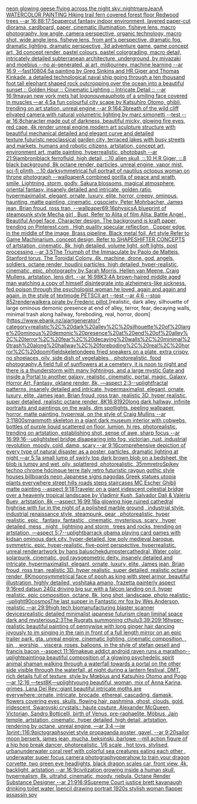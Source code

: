 [neon glowing geese flying across the night sky](https://www.ebank.nz/aiartgenerator?category=neon%20glowing%20geese%20flying%20across%20the%20night%20sky)[::nightmare](https://www.ebank.nz/aiartgenerator?category=%3A%3Anightmare)[Jean](https://www.ebank.nz/aiartgenerator?category=Jean)[A WATERCOLOR PAINTING Hiking trail fern covered forest floor Redwood trees  --ar 16:8](https://www.ebank.nz/aiartgenerator?category=A%20WATERCOLOR%20PAINTING%20Hiking%20trail%20fern%20covered%20forest%20floor%20Redwood%20trees%20%20--ar%2016%3A8)[8:1](https://www.ebank.nz/aiartgenerator?category=8%3A1)[7:5](https://www.ebank.nz/aiartgenerator?category=7%3A5)[papercut fantasy indoor environment, layered paper-cut diorama, cardboard, paper, cinematic illumination, fisheye lens, macro photography, low angle, camera perspective, organic technology, macro shot, wide angle lens, fisheye lens, from ant's perspective, dramatic fog, dramatic lighting, dramatic perspective, 3d adventure game, game concept art, 3d concept render, pastel colours, pastel colorgrading, macro detail, intricately detailed subterranean architecture, underground, by miyazaki and moebius --no ai-generated, ai art, midjourney, machine learning --ar 16:9 --fast](https://www.ebank.nz/aiartgenerator?category=papercut%20fantasy%20indoor%20environment%2C%20layered%20paper-cut%20diorama%2C%20cardboard%2C%20paper%2C%20cinematic%20illumination%2C%20fisheye%20lens%2C%20macro%20photography%2C%20low%20angle%2C%20camera%20perspective%2C%20organic%20technology%2C%20macro%20shot%2C%20wide%20angle%20lens%2C%20fisheye%20lens%2C%20from%20ant%27s%20perspective%2C%20dramatic%20fog%2C%20dramatic%20lighting%2C%20dramatic%20perspective%2C%203d%20adventure%20game%2C%20game%20concept%20art%2C%203d%20concept%20render%2C%20pastel%20colours%2C%20pastel%20colorgrading%2C%20macro%20detail%2C%20intricately%20detailed%20subterranean%20architecture%2C%20underground%2C%20by%20miyazaki%20and%20moebius%20--no%20ai-generated%2C%20ai%20art%2C%20midjourney%2C%20machine%20learning%20--ar%2016%3A9%20--fast)[1080](https://www.ebank.nz/aiartgenerator?category=1080)[4:5](https://www.ebank.nz/aiartgenerator?category=4%3A5)[a painting by Greg Sinkins and HR Giger and Thomas Kinkade, a detailed technological naval ship going through a ten thousand foot tall elephant shaped rock outcropping over the ocean into a beautiful sunset :: Golden Hour :: Cinematic Lighting :: Intricate Detail :: --ar 16:9](https://www.ebank.nz/aiartgenerator?category=a%20painting%20by%20Greg%20Sinkins%20and%20HR%20Giger%20and%20Thomas%20Kinkade%2C%20a%20detailed%20technological%20naval%20ship%20going%20through%20a%20ten%20thousand%20foot%20tall%20elephant%20shaped%20rock%20outcropping%20over%20the%20ocean%20into%20a%20beautiful%20sunset%20%3A%3A%20Golden%20Hour%20%3A%3A%20Cinematic%20Lighting%20%3A%3A%20Intricate%20Detail%20%3A%3A%20--ar%2016%3A9)[mayan new york mets hat logo](https://www.ebank.nz/aiartgenerator?category=mayan%20new%20york%20mets%20hat%20logo)[nouveau](https://www.ebank.nz/aiartgenerator?category=nouveau)[photo of a smiling face covered in muscles —ar 4:5](https://www.ebank.nz/aiartgenerator?category=photo%20of%20a%20smiling%20face%20covered%20in%20muscles%20%E2%80%94ar%204%3A5)[a fun colourful city scape by Katsuhiro Otomo, ghibli, trending on art station, unreal engine --ar 9:16](https://www.ebank.nz/aiartgenerator?category=a%20fun%20colourful%20city%20scape%20by%20Katsuhiro%20Otomo%2C%20ghibli%2C%20trending%20on%20art%20station%2C%20unreal%20engine%20--ar%209%3A16)[4:3](https://www.ebank.nz/aiartgenerator?category=4%3A3)[breath of the wild cliff elivated camera with natural volumetric lighting by marc simonetti --test --ar 16:8](https://www.ebank.nz/aiartgenerator?category=breath%20of%20the%20wild%20cliff%20elivated%20camera%20with%20natural%20volumetric%20lighting%20by%20marc%20simonetti%20--test%20--ar%2016%3A8)[character made out of darkness, beautiful micky, glowing fire eyes, red cape, 4k render unreal engine,](https://www.ebank.nz/aiartgenerator?category=character%20made%20out%20of%20darkness%2C%20beautiful%20micky%2C%20glowing%20fire%20eyes%2C%20red%20cape%2C%204k%20render%20unreal%20engine%2C)[modern art sculpture structure with beautiful mechanical detailed and elegant curve and detailed texture,](https://www.ebank.nz/aiartgenerator?category=modern%20art%20sculpture%20structure%20with%20beautiful%20mechanical%20detailed%20and%20elegant%20curve%20and%20detailed%20texture%2C)[futuristc neoclassical garden city, terraced lakes with busy streets and markets, humans and robotic citizens, artstation, concept art, environment art, matte painting, hyperrealistic, photobash --ar 21:9](https://www.ebank.nz/aiartgenerator?category=futuristc%20neoclassical%20garden%20city%2C%20terraced%20lakes%20with%20busy%20streets%20and%20markets%2C%20humans%20and%20robotic%20citizens%2C%20artstation%2C%20concept%20art%2C%20environment%20art%2C%20matte%20painting%2C%20hyperrealistic%2C%20photobash%20--ar%2021%3A9)[jambroni](https://www.ebank.nz/aiartgenerator?category=jambroni)[black ferrofluid, high detail, ::.10 alien skull, ::.10 H.R Giger, ::.8 black background, 8k octane render, particles, unreal engine, vapor mist, sci-fi plinth, ::.10 dark](https://www.ebank.nz/aiartgenerator?category=black%20ferrofluid%2C%20high%20detail%2C%20%3A%3A.10%20alien%20skull%2C%20%3A%3A.10%20H.R%20Giger%2C%20%3A%3A.8%20black%20background%2C%208k%20octane%20render%2C%20particles%2C%20unreal%20engine%2C%20vapor%20mist%2C%20sci-fi%20plinth%2C%20%3A%3A.10%20dark)[symmetrical full portrait of nautilus octopus woman on throne photograph --wallpaper](https://www.ebank.nz/aiartgenerator?category=symmetrical%20full%20portrait%20of%20nautilus%20octopus%20woman%20on%20throne%20photograph%20--wallpaper)[A combined gorilla of peace and wrath, smile, Lightning, storm, godly, Sakura blossoms, magical atmosphere, oriental fantasy, insanely detailed and intricate, golden ratio, hypermaximalist, elegant, ornate, luxury, elite, horror, creepy, ominous, haunting, matte painting, cinematic, cgsociety, Peter Mohrbacher, James jean, Brian froud, ross tran, --wallpaper](https://www.ebank.nz/aiartgenerator?category=A%20combined%20gorilla%20of%20peace%20and%20wrath%2C%20smile%2C%20Lightning%2C%20storm%2C%20godly%2C%20Sakura%20blossoms%2C%20magical%20atmosphere%2C%20oriental%20fantasy%2C%20insanely%20detailed%20and%20intricate%2C%20golden%20ratio%2C%20hypermaximalist%2C%20elegant%2C%20ornate%2C%20luxury%2C%20elite%2C%20horror%2C%20creepy%2C%20ominous%2C%20haunting%2C%20matte%20painting%2C%20cinematic%2C%20cgsociety%2C%20Peter%20Mohrbacher%2C%20James%20jean%2C%20Brian%20froud%2C%20ross%20tran%2C%20--wallpaper)[6](https://www.ebank.nz/aiartgenerator?category=6)[9:16](https://www.ebank.nz/aiartgenerator?category=9%3A16)[physics](https://www.ebank.nz/aiartgenerator?category=physics)[A blueprint of steampunk style Mecha girl , Bust, Refer to  Alita of film Alita: Battle Angel , Beautiful Angel face,  Character design, The background is kraft paper,  trending on Pinterest.com  , High quality specular reflection ,  Copper  edge, in the middle of the image, Brass pipeline,  Black metal foil,  Art style Refer to Game Machinarium.  concept design, Refer to SHAPESHIFTER CONCEPTS  of artstation, cinematic,  8k, high detailed,  volume light,  soft lights,  post processing    --ar 3:5](https://www.ebank.nz/aiartgenerator?category=A%20blueprint%20of%20steampunk%20style%20Mecha%20girl%20%2C%20Bust%2C%20Refer%20to%20%20Alita%20of%20film%20Alita%3A%20Battle%20Angel%20%2C%20Beautiful%20Angel%20face%2C%20%20Character%20design%2C%20The%20background%20is%20kraft%20paper%2C%20%20trending%20on%20Pinterest.com%20%20%2C%20High%20quality%20specular%20reflection%20%2C%20%20Copper%20%20edge%2C%20in%20the%20middle%20of%20the%20image%2C%20Brass%20pipeline%2C%20%20Black%20metal%20foil%2C%20%20Art%20style%20Refer%20to%20Game%20Machinarium.%20%20concept%20design%2C%20Refer%20to%20SHAPESHIFTER%20CONCEPTS%20%20of%20artstation%2C%20cinematic%2C%20%208k%2C%20high%20detailed%2C%20%20volume%20light%2C%20%20soft%20lights%2C%20%20post%20processing%20%20%20%20--ar%203%3A5)[The Triumph of the Immaculate by Paolo de Matteis, Stanford torus, The Toroidal Colony, 4k, machine, drone, god, angels, soldiers, octane render, houdini particles, high detailed, hyper-realistic, cinematic, epic, photography by Sarah Morris, Hellen van Meene, Craig Mullens, artstation, lens dirt, --ar 16:9](https://www.ebank.nz/aiartgenerator?category=The%20Triumph%20of%20the%20Immaculate%20by%20Paolo%20de%20Matteis%2C%20Stanford%20torus%2C%20The%20Toroidal%20Colony%2C%204k%2C%20machine%2C%20drone%2C%20god%2C%20angels%2C%20soldiers%2C%20octane%20render%2C%20houdini%20particles%2C%20high%20detailed%2C%20hyper-realistic%2C%20cinematic%2C%20epic%2C%20photography%20by%20Sarah%20Morris%2C%20Hellen%20van%20Meene%2C%20Craig%20Mullens%2C%20artstation%2C%20lens%20dirt%2C%20--ar%2016%3A9)[8K](https://www.ebank.nz/aiartgenerator?category=8K)[3:4](https://www.ebank.nz/aiartgenerator?category=3%3A4)[A brown-haired middle aged man watching a copy of himself disintegrate into alzheimers-like sickness, fed poison through the psychologist woman he loved, again and again and again, in the style of textmode PETSCII art --test --ar 4:6 --stop 85](https://www.ebank.nz/aiartgenerator?category=A%20brown-haired%20middle%20aged%20man%20watching%20a%20copy%20of%20himself%20disintegrate%20into%20alzheimers-like%20sickness%2C%20fed%20poison%20through%20the%20psychologist%20woman%20he%20loved%2C%20again%20and%20again%20and%20again%2C%20in%20the%20style%20of%20textmode%20PETSCII%20art%20--test%20--ar%204%3A6%20--stop%2085)[2](https://www.ebank.nz/aiartgenerator?category=2)[render](https://www.ebank.nz/aiartgenerator?category=render)[walker](https://www.ebank.nz/aiartgenerator?category=walker)[a pirate by Frederic pillot.](https://www.ebank.nz/aiartgenerator?category=a%20pirate%20by%20Frederic%20pillot.)[realistic, dark alley, silhouette of large ominous demonic presence at end of alley, terror, fear, decaying walls, minimal trash along hallway, foreboding, real, horror, doom](https://www.ebank.nz/aiartgenerator?category=realistic%2C%20dark%20alley%2C%20silhouette%20of%20large%20ominous%20demonic%20presence%20at%20end%20of%20alley%2C%20terror%2C%20fear%2C%20decaying%20walls%2C%20minimal%20trash%20along%20hallway%2C%20foreboding%2C%20real%2C%20horror%2C%20doom)[field](https://www.ebank.nz/aiartgenerator?category=field)[skeleton](https://www.ebank.nz/aiartgenerator?category=skeleton)[deep fried sneakers on a plate, extra crispy, no shoelaces, oily, side dish of vegetables, , photorealistic, food photography,](https://www.ebank.nz/aiartgenerator?category=deep%20fried%20sneakers%20on%20a%20plate%2C%20extra%20crispy%2C%20no%20shoelaces%2C%20oily%2C%20side%20dish%20of%20vegetables%2C%20%2C%20photorealistic%2C%20food%20photography%2C)[A field full of sunflowers at a cemetery, it is noon to night and there is a thunderstorm with many lightnings, and a large mystic Gate and  inside a Portal  to another galaxy, realistic, cinematic, portal, magic, Galaxy, Horror Art, Fantasy, oktane render, 8k, —aspect 2:3](https://www.ebank.nz/aiartgenerator?category=A%20field%20full%20of%20sunflowers%20at%20a%20cemetery%2C%20it%20is%20noon%20to%20night%20and%20there%20is%20a%20thunderstorm%20with%20many%20lightnings%2C%20and%20a%20large%20mystic%20Gate%20and%20%20inside%20a%20Portal%20%20to%20another%20galaxy%2C%20realistic%2C%20cinematic%2C%20portal%2C%20magic%2C%20Galaxy%2C%20Horror%20Art%2C%20Fantasy%2C%20oktane%20render%2C%208k%2C%20%E2%80%94aspect%202%3A3)[--uplight](https://www.ebank.nz/aiartgenerator?category=--uplight)[fractal patterns, insanely detailed and intricate, hypermaximalist, elegant, ornate, luxury, elite, James jean, Brian froud, ross tran, realistic 3D, hyper realistic, super detailed, realistic octane render, 8K](https://www.ebank.nz/aiartgenerator?category=fractal%20patterns%2C%20insanely%20detailed%20and%20intricate%2C%20hypermaximalist%2C%20elegant%2C%20ornate%2C%20luxury%2C%20elite%2C%20James%20jean%2C%20Brian%20froud%2C%20ross%20tran%2C%20realistic%203D%2C%20hyper%20realistic%2C%20super%20detailed%2C%20realistic%20octane%20render%2C%208K)[16:8](https://www.ebank.nz/aiartgenerator?category=16%3A8)[1920](https://www.ebank.nz/aiartgenerator?category=1920)[long dark hallway, infinite portraits and paintings on the walls, dim spotlights, peeling wallpaper, horror, matte painting, hyperreal, on the style of Craig Mullins --ar 3:1](https://www.ebank.nz/aiartgenerator?category=long%20dark%20hallway%2C%20infinite%20portraits%20and%20paintings%20on%20the%20walls%2C%20dim%20spotlights%2C%20peeling%20wallpaper%2C%20horror%2C%20matte%20painting%2C%20hyperreal%2C%20on%20the%20style%20of%20Craig%20Mullins%20--ar%203%3A1)[1800s](https://www.ebank.nz/aiartgenerator?category=1800s)[mammoth skeleton in a giant dark museum interior with cobwebs, bottles of purple liquid scattered on floor,  lumion, hi res, photorealistic, trending on artstation, establishing shot, sense of awe, sharp focus  --ar  16:9](https://www.ebank.nz/aiartgenerator?category=mammoth%20skeleton%20in%20a%20giant%20dark%20museum%20interior%20with%20cobwebs%2C%20bottles%20of%20purple%20liquid%20scattered%20on%20floor%2C%20%20lumion%2C%20hi%20res%2C%20photorealistic%2C%20trending%20on%20artstation%2C%20establishing%20shot%2C%20sense%20of%20awe%2C%20sharp%20focus%20%20--ar%20%2016%3A9)[9:16](https://www.ebank.nz/aiartgenerator?category=9%3A16)[--uplight](https://www.ebank.nz/aiartgenerator?category=--uplight)[steel bridge disapearing into fog, victorian, rust, industrial revolution, moody, cold, damp, scary --ar 9:16](https://www.ebank.nz/aiartgenerator?category=steel%20bridge%20disapearing%20into%20fog%2C%20victorian%2C%20rust%2C%20industrial%20revolution%2C%20moody%2C%20cold%2C%20damp%2C%20scary%20--ar%209%3A16)[comprehensive depiction of every type of natural disaster as a poster, particles, dramatic lighting at night —ar 5:1](https://www.ebank.nz/aiartgenerator?category=comprehensive%20depiction%20of%20every%20type%20of%20natural%20disaster%20as%20a%20poster%2C%20particles%2C%20dramatic%20lighting%20at%20night%20%E2%80%94ar%205%3A1)[a small lump of swirly  top dark brown blob on a bedsheet, the blob is lumpy and wet, oily, splattered, photorealistic, 35mm](https://www.ebank.nz/aiartgenerator?category=a%20small%20lump%20of%20swirly%20%20top%20dark%20brown%20blob%20on%20a%20bedsheet%2C%20the%20blob%20is%20lumpy%20and%20wet%2C%20oily%2C%20splattered%2C%20photorealistic%2C%2035mm)[retro](https://www.ebank.nz/aiartgenerator?category=retro)[Spikey techno chrome hd](https://www.ebank.nz/aiartgenerator?category=Spikey%20techno%20chrome%20hd)[cinque terre italy      retro futuristic raygun gothic style  houses billboards neon Japanese signs pagodas Greek statues utopia plants everywhere street hills roads steps staircases MC Escher Ghibli matte painting  --aspect 9:18](https://www.ebank.nz/aiartgenerator?category=cinque%20terre%20italy%20%20%20%20%20%20retro%20futuristic%20raygun%20gothic%20style%20%20houses%20billboards%20neon%20Japanese%20signs%20pagodas%20Greek%20statues%20utopia%20plants%20everywhere%20street%20hills%20roads%20steps%20staircases%20MC%20Escher%20Ghibli%20matte%20painting%20%20--aspect%209%3A18)[Traveler on a giant iridescent celestial bridge over a heavenly tropical landscape by Vladimir Kush, Salvador Dali & Valeriu Buev, artstation, 8k —aspect 16:9](https://www.ebank.nz/aiartgenerator?category=Traveler%20on%20a%20giant%20iridescent%20celestial%20bridge%20over%20a%20heavenly%20tropical%20landscape%20by%20Vladimir%20Kush%2C%20Salvador%20Dali%20%26%20Valeriu%20Buev%2C%20artstation%2C%208k%20%E2%80%94aspect%2016%3A9)[9:16](https://www.ebank.nz/aiartgenerator?category=9%3A16)[a glowing hige ruined cathedral  highrise with fur in the night of a polished marble ground , industrial style, industrial renaissance style, steampunk, gear , photorealistic, hyper realistic, epic , fantasy, fantastic , cinematic, mysterious, scary , hyper detailed, mess , night , lightning and storm , trees and rocks, trending on artstation, —aspect 5:7](https://www.ebank.nz/aiartgenerator?category=a%20glowing%20hige%20ruined%20cathedral%20%20highrise%20with%20fur%20in%20the%20night%20of%20a%20polished%20marble%20ground%20%2C%20industrial%20style%2C%20industrial%20renaissance%20style%2C%20steampunk%2C%20gear%20%2C%20photorealistic%2C%20hyper%20realistic%2C%20epic%20%2C%20fantasy%2C%20fantastic%20%2C%20cinematic%2C%20mysterious%2C%20scary%20%2C%20hyper%20detailed%2C%20mess%20%2C%20night%20%2C%20lightning%20and%20storm%20%2C%20trees%20and%20rocks%2C%20trending%20on%20artstation%2C%20%E2%80%94aspect%205%3A7)[--uplight](https://www.ebank.nz/aiartgenerator?category=--uplight)[barrack obama playing card games with kids](https://www.ebank.nz/aiartgenerator?category=barrack%20obama%20playing%20card%20games%20with%20kids)[an ominous dark city. hyper-detailed. low poly medieval baroque. symmetric. epic. hyper-realistic. five-point perspective. hyperrealistic. unreal render](https://www.ebank.nz/aiartgenerator?category=an%20ominous%20dark%20city.%20hyper-detailed.%20low%20poly%20medieval%20baroque.%20symmetric.%20epic.%20hyper-realistic.%20five-point%20perspective.%20hyperrealistic.%20unreal%20render)[artwork by hans baluschek](https://www.ebank.nz/aiartgenerator?category=artwork%20by%20hans%20baluschek)[dumpster](https://www.ebank.nz/aiartgenerator?category=dumpster)[cathedral, Water color, solarpunk, cinematic, god rays](https://www.ebank.nz/aiartgenerator?category=cathedral%2C%20Water%20color%2C%20solarpunk%2C%20cinematic%2C%20god%20rays)[geometric deity, insanely detailed and intricate, hypermaximalist, elegant, ornate, luxury, elite, James jean, Brian froud, ross tran, realistic 3D, hyper realistic, super detailed, realistic octane render, 8K](https://www.ebank.nz/aiartgenerator?category=geometric%20deity%2C%20insanely%20detailed%20and%20intricate%2C%20hypermaximalist%2C%20elegant%2C%20ornate%2C%20luxury%2C%20elite%2C%20James%20jean%2C%20Brian%20froud%2C%20ross%20tran%2C%20realistic%203D%2C%20hyper%20realistic%2C%20super%20detailed%2C%20realistic%20octane%20render%2C%208K)[moon](https://www.ebank.nz/aiartgenerator?category=moon)[symmetrical face of pooh as king with steel armor, beautiful illustration, highly detailed, yoshitaka amano, frazetta painterly aspect 9:16](https://www.ebank.nz/aiartgenerator?category=symmetrical%20face%20of%20pooh%20as%20king%20with%20steel%20armor%2C%20beautiful%20illustration%2C%20highly%20detailed%2C%20yoshitaka%20amano%2C%20frazetta%20painterly%20aspect%209%3A16)[red datsun 240z driving big sur with a falcon landing on it, hyper realistic, epic composition, octane, 8k, long shot, landscape, photo realistic](https://www.ebank.nz/aiartgenerator?category=red%20datsun%20240z%20driving%20big%20sur%20with%20a%20falcon%20landing%20on%20it%2C%20hyper%20realistic%2C%20epic%20composition%2C%20octane%2C%208k%2C%20long%20shot%2C%20landscape%2C%20photo%20realistic)[--uplight](https://www.ebank.nz/aiartgenerator?category=--uplight)[90](https://www.ebank.nz/aiartgenerator?category=90)[cosmos](https://www.ebank.nz/aiartgenerator?category=cosmos)[The last supper in Fantastic mr fox by Wes Anderson, realistic —ar 29:9](https://www.ebank.nz/aiartgenerator?category=The%20last%20supper%20in%20Fantastic%20mr%20fox%20by%20Wes%20Anderson%2C%20realistic%20%E2%80%94ar%2029%3A9)[high tech biomanufacturing blaster scanner devices](https://www.ebank.nz/aiartgenerator?category=high%20tech%20biomanufacturing%20blaster%20scanner%20devices)[realistic detailed minimalist japanese futurism clean liminal space dark and mysterious](https://www.ebank.nz/aiartgenerator?category=realistic%20detailed%20minimalist%20japanese%20futurism%20clean%20liminal%20space%20dark%20and%20mysterious)[2:3](https://www.ebank.nz/aiartgenerator?category=2%3A3)[The Rugrats summoning cthulu](https://www.ebank.nz/aiartgenerator?category=The%20Rugrats%20summoning%20cthulu)[3:3](https://www.ebank.nz/aiartgenerator?category=3%3A3)[9:20](https://www.ebank.nz/aiartgenerator?category=9%3A20)[9:16](https://www.ebank.nz/aiartgenerator?category=9%3A16)[hyper-realistic beautiful painting  of pennywise with long ginger hair  dancing joyously to im singing in the rain in front of a full length mirror on an epic trailer park.  gta. unreal engine, cinematic lighting, cinematic composition, , sin, , worship, , viscera, roses, balloons, in the style of stefan gesell and francis bacon --aspect 11:16](https://www.ebank.nz/aiartgenerator?category=hyper-realistic%20beautiful%20painting%20%20of%20pennywise%20with%20long%20ginger%20hair%20%20dancing%20joyously%20to%20im%20singing%20in%20the%20rain%20in%20front%20of%20a%20full%20length%20mirror%20on%20an%20epic%20trailer%20park.%20%20gta.%20unreal%20engine%2C%20cinematic%20lighting%2C%20cinematic%20composition%2C%20%2C%20sin%2C%20%2C%20worship%2C%20%2C%20viscera%2C%20roses%2C%20balloons%2C%20in%20the%20style%20of%20stefan%20gesell%20and%20francis%20bacon%20--aspect%2011%3A16)[makeup addict android raven runs a marathon](https://www.ebank.nz/aiartgenerator?category=makeup%20addict%20android%20raven%20runs%20a%20marathon)[--uplight](https://www.ebank.nz/aiartgenerator?category=--uplight)[painting](https://www.ebank.nz/aiartgenerator?category=painting)[a beautiful composition of a glowing psychedelic spirit animal shaman walking through a waterfall towards a portal on the other side visible through the waterfall, at night during a lantern festival, DMT,  rich details full of texture, style by Mœbius and Katsuhiro Otomo and Pogo —ar 12:16 —test](https://www.ebank.nz/aiartgenerator?category=a%20beautiful%20composition%20of%20a%20glowing%20psychedelic%20spirit%20animal%20shaman%20walking%20through%20a%20waterfall%20towards%20a%20portal%20on%20the%20other%20side%20visible%20through%20the%20waterfall%2C%20at%20night%20during%20a%20lantern%20festival%2C%20DMT%2C%20%20rich%20details%20full%20of%20texture%2C%20style%20by%20M%C5%93bius%20and%20Katsuhiro%20Otomo%20and%20Pogo%20%E2%80%94ar%2012%3A16%20%E2%80%94test)[8K](https://www.ebank.nz/aiartgenerator?category=8K)[—uplight](https://www.ebank.nz/aiartgenerator?category=%E2%80%94uplight)[young beautiful, woman, mix of Anna Karina, grimes, Lana Del Rey::giant beautiful intricate moths are everywhere::ornate, intricate, brocade, ethereal, cascading, damask, flowers covering eyes, skulls, flowing hair, pashmina, ghost, clouds, gold, iridescent, Swarovski crystals:: haute couture, Alexander McQueen, Victorian, Sandro Botticelli, birth of Venus, pre-raphaelite, Möbius, Jain temple, artstation, cinematic, hyper detailed, high detail, artstation, rendering by octane, unreal engine, —ar 3:4 —iw 1](https://www.ebank.nz/aiartgenerator?category=young%20beautiful%2C%20woman%2C%20mix%20of%20Anna%20Karina%2C%20grimes%2C%20Lana%20Del%20Rey%3A%3Agiant%20beautiful%20intricate%20moths%20are%20everywhere%3A%3Aornate%2C%20intricate%2C%20brocade%2C%20ethereal%2C%20cascading%2C%20damask%2C%20flowers%20covering%20eyes%2C%20skulls%2C%20flowing%20hair%2C%20pashmina%2C%20ghost%2C%20clouds%2C%20gold%2C%20iridescent%2C%20Swarovski%20crystals%3A%3A%20haute%20couture%2C%20Alexander%20McQueen%2C%20Victorian%2C%20Sandro%20Botticelli%2C%20birth%20of%20Venus%2C%20pre-raphaelite%2C%20M%C3%B6bius%2C%20Jain%20temple%2C%20artstation%2C%20cinematic%2C%20hyper%20detailed%2C%20high%20detail%2C%20artstation%2C%20rendering%20by%20octane%2C%20unreal%20engine%2C%20%E2%80%94ar%203%3A4%20%E2%80%94iw%201)[print::1](https://www.ebank.nz/aiartgenerator?category=print%3A%3A1)[16:9](https://www.ebank.nz/aiartgenerator?category=16%3A9)[pictograph](https://www.ebank.nz/aiartgenerator?category=pictograph)[soviet style propaganda poster, gavel, --ar 9:20](https://www.ebank.nz/aiartgenerator?category=soviet%20style%20propaganda%20poster%2C%20gavel%2C%20--ar%209%3A20)[sailor moon berserk, james jean, mucha, beksinski, barlowe --ml](https://www.ebank.nz/aiartgenerator?category=sailor%20moon%20berserk%2C%20james%20jean%2C%20mucha%2C%20beksinski%2C%20barlowe%20--ml)[l action figure of a hip hop break dancer, photorealistic, 1/6 scale , hot toys, stylised, urban](https://www.ebank.nz/aiartgenerator?category=l%20action%20figure%20of%20a%20hip%20hop%20break%20dancer%2C%20photorealistic%2C%201/6%20scale%20%2C%20hot%20toys%2C%20stylised%2C%20urban)[underwater coral reef with colorful sea creatures eating each other , underwater super focus camera photography](https://www.ebank.nz/aiartgenerator?category=underwater%20coral%20reef%20with%20colorful%20sea%20creatures%20eating%20each%20other%20%2C%20underwater%20super%20focus%20camera%20photography)[opera](https://www.ebank.nz/aiartgenerator?category=opera)[how to train your dragon corvette, two green eye headlights, black dragon scales car, front view, 4k, backlight, artstation --ar 16:9](https://www.ebank.nz/aiartgenerator?category=how%20to%20train%20your%20dragon%20corvette%2C%20two%20green%20eye%20headlights%2C%20black%20dragon%20scales%20car%2C%20front%20view%2C%204k%2C%20backlight%2C%20artstation%20--ar%2016%3A9)[civilization growing inside a human skull, hyperrealism, 8k, ultrahd, cinematic, moody, nebula, Octane Render Substance Designer --ar 21:9](https://www.ebank.nz/aiartgenerator?category=civilization%20growing%20inside%20a%20human%20skull%2C%20hyperrealism%2C%208k%2C%20ultrahd%2C%20cinematic%2C%20moody%2C%20nebula%2C%20Octane%20Render%20Substance%20Designer%20--ar%2021%3A9)[16:9](https://www.ebank.nz/aiartgenerator?category=16%3A9)[Supreme Court justice brett kavanaugh drinking toilet water |](https://www.ebank.nz/aiartgenerator?category=Supreme%20Court%20justice%20brett%20kavanaugh%20drinking%20toilet%20water%20%7C)[pencil drawing portrait 1920s stylish woman flapper assassin spy](https://www.ebank.nz/aiartgenerator?category=pencil%20drawing%20portrait%201920s%20stylish%20woman%20flapper%20assassin%20spy)